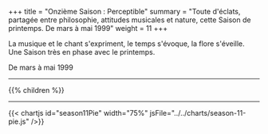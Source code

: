 +++
title = "Onzième Saison : Perceptible"
summary = "Toute d'éclats, partagée entre philosophie, attitudes musicales et nature, cette Saison de printemps. De mars à mai 1999"
weight = 11
+++

La musique et le chant s'expriment, le temps s'évoque, la flore s'éveille. Une Saison très en phase avec le printemps.

De mars à mai 1999

---
{{% children  %}}

---
{{< chartjs id="season11Pie" width="75%" jsFile="../../charts/season-11-pie.js" />}}
